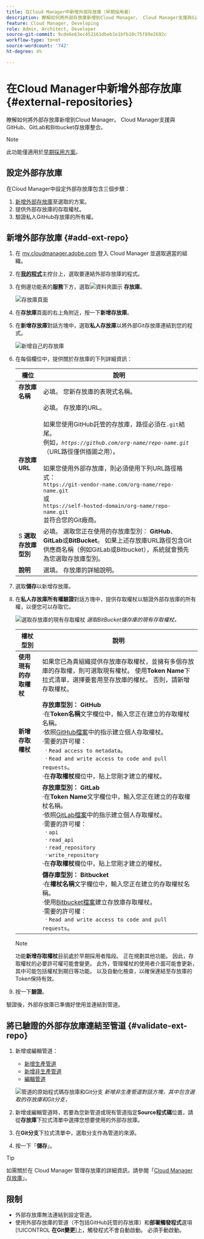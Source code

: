 ```yaml
---
title: 在Cloud Manager中新增外部存放庫（早期採用者）
description: 瞭解如何將外部存放庫新增到Cloud Manager。 Cloud Manager支援與GitHub、GitLab和Bitbucket存放庫整合。
feature: Cloud Manager, Developing
role: Admin, Architect, Developer
source-git-commit: 9cde6e63ec452161dbeb1e1bfb10c75f89e2692c
workflow-type: tm+mt
source-wordcount: '742'
ht-degree: 4%

---
```



# 在Cloud Manager中新增外部存放庫 {#external-repositories}

瞭解如何將外部存放庫新增到Cloud Manager。 Cloud Manager支援與GitHub、GitLab和Bitbucket存放庫整合。

>[!NOTE]
>
>此功能僅適用於[早期採用方案](/help/implementing/cloud-manager/release-notes/current.md#early-adoption)。

## 設定外部存放庫

在Cloud Manager中設定外部存放庫包含三個步驟：

1. [新增外部存放庫](#add-external-repo)至選取的方案。
1. 提供外部存放庫的存取權杖。
1. 驗證私人GitHub存放庫的所有權。


## 新增外部存放庫 {#add-ext-repo}

1. 在 [my.cloudmanager.adobe.com](https://my.cloudmanager.adobe.com/) 登入 Cloud Manager 並選取適當的組織。

1. 在&#x200B;**[我的程式](/help/implementing/cloud-manager/navigation.md#my-programs)**&#x200B;主控台上，選取要連結外部存放庫的程式。

1. 在側邊功能表的&#x200B;**服務**&#x200B;下方，選取![資料夾圖示](https://spectrum.adobe.com/static/icons/workflow_18/Smock_Folder_18_N.svg) **存放庫**。

   ![存放庫頁面](/help/implementing/cloud-manager/managing-code/assets/repositories-tab.png)

1. 在&#x200B;**存放庫**&#x200B;頁面的右上角附近，按一下&#x200B;**新增存放庫**。

1. 在&#x200B;**新增存放庫**&#x200B;對話方塊中，選取&#x200B;**私人存放庫**&#x200B;以將外部Git存放庫連結到您的程式。

   ![新增自己的存放庫](/help/implementing/cloud-manager/managing-code/assets/repositories-private-repo-type.png)

1. 在每個欄位中，提供關於存放庫的下列詳細資訊：

   | 欄位 | 說明 |
   | --- | --- |
   | **存放庫名稱** | 必填。 您新存放庫的表現式名稱。 |
   | **存放庫URL** | 必填。 存放庫的URL。<br><br>如果您使用GitHub託管的存放庫，路徑必須在`.git`結尾。<br>例如，*`https://github.com/org-name/repo-name.git`* （URL路徑僅供插圖之用）。<br><br>如果您使用外部存放庫，則必須使用下列URL路徑格式：<br>`https://git-vendor-name.com/org-name/repo-name.git`<br>或<br>`https://self-hosted-domain/org-name/repo-name.git`<br>並符合您的Git廠商。 |
   | S **選取存放庫型別** | 必填。 選取您正在使用的存放庫型別： **GitHub**、**GitLab**&#x200B;或&#x200B;**BitBucket**。 如果上述存放庫URL路徑包含Git供應商名稱（例如GitLab或Bitbucket），系統就會預先為您選取存放庫型別。 |
   | **說明** | 選填。 存放庫的詳細說明。 |

1. 選取&#x200B;**儲存**&#x200B;以新增存放庫。

1. 在&#x200B;**私人存放庫所有權驗證**&#x200B;對話方塊中，提供存取權杖以驗證外部存放庫的所有權，以便您可以存取它。

   ![選取存放庫的現有存取權杖](/help/implementing/cloud-manager/managing-code/assets/repositories-exisiting-access-token.png)
   *選取BitBucket儲存庫的現有存取權杖。*

   | 權杖型別 | 說明 |
   | --- | --- |
   | **使用現有的存取權杖** | 如果您已為貴組織提供存放庫存取權杖，並擁有多個存放庫的存取權，則可選取現有權杖。 使用&#x200B;**Token Name**&#x200B;下拉式清單，選擇要套用至存放庫的權杖。 否則，請新增存取權杖。 |
   | **新增存取權杖** | **存放庫型別： GitHub**<br>·在&#x200B;**Token名稱**&#x200B;文字欄位中，輸入您正在建立的存取權杖名稱。<br>·依照[GitHub檔案](https://docs.github.com/en/enterprise-server@3.14/authentication/keeping-your-account-and-data-secure/managing-your-personal-access-tokens)中的指示建立個人存取權杖。<br>·需要的許可權：<br>  · `Read access to metadata`。<br>  · `Read and write access to code and pull requests`。<br>·在&#x200B;**存取權杖**&#x200B;欄位中，貼上您剛才建立的權杖。 |
   |  | **存放庫型別： GitLab**<br>·在&#x200B;**Token Name**&#x200B;文字欄位中，輸入您正在建立的存取權杖名稱。<br>·依照[GitLab檔案](https://docs.gitlab.com/ee/user/profile/personal_access_tokens.html)中的指示建立個人存取權杖。<br>·需要的許可權：<br>  · `api`<br>  · `read_api`<br>  · `read_repository`<br>  · `write_repository`<br>·在&#x200B;**存取權杖**&#x200B;欄位中，貼上您剛才建立的權杖。 |
   |  | **儲存庫型別： Bitbucket**<br>·在&#x200B;**權杖名稱**&#x200B;文字欄位中，輸入您正在建立的存取權杖名稱。<br>·使用[Bitbucket檔案](https://support.atlassian.com/bitbucket-cloud/docs/create-a-repository-access-token/)建立存放庫存取權杖。<br>·需要的許可權：<br>  · `Read and write access to code and pull requests`。 |

   >[!NOTE]
   >
   >功能&#x200B;**新增存取權杖**&#x200B;目前處於早期採用者階段。 正在規劃其他功能。 因此，存取權杖的必要許可權可能會變更。 此外，管理權杖的使用者介面可能會更新，其中可能包括權杖到期日等功能。 以及自動化檢查，以確保連結至存放庫的Token保持有效。

1. 按一下&#x200B;**驗證**。

驗證後，外部存放庫已準備好使用並連結到管道。

## 將已驗證的外部存放庫連結至管道 {#validate-ext-repo}

1. 新增或編輯管道：
   * [新增生產管道](/help/implementing/cloud-manager/configuring-pipelines/configuring-production-pipelines.md)
   * [新增非生產管道](/help/implementing/cloud-manager/configuring-pipelines/configuring-non-production-pipelines.md)
   * [編輯管道](/help/implementing/cloud-manager/configuring-pipelines/managing-pipelines.md#editing-pipelines)

   ![管道的原始程式碼存放庫和Git分支](/help/implementing/cloud-manager/managing-code/assets/pipeline-repo-gitbranch.png)
   *新增非生產管道對話方塊，其中包含選取的存放庫和Git分支，*

1. 新增或編輯管道時，若要為您新管道或現有管道指定&#x200B;**Source程式碼**&#x200B;位置，請從&#x200B;**存放庫**&#x200B;下拉式清單中選擇您想要使用的外部存放庫。

1. 在&#x200B;**Git分支**&#x200B;下拉式清單中，選取分支作為管道的來源。

1. 按一下「**儲存**」。


>[!TIP]
>
>如需關於在 Cloud Manager 管理存放庫的詳細資訊，請參閱「[Cloud Manager 存放庫](/help/implementing/cloud-manager/managing-code/managing-repositories.md)」。


## 限制

* 外部存放庫無法連結到設定管道。
* 使用外部存放庫的管道（不包括GitHub託管的存放庫）和&#x200B;**部署觸發程式**&#x200B;選項&#x200B;[!UICONTROL **在Git變更**]&#x200B;上，觸發程式不會自動啟動。 必須手動啟動。




